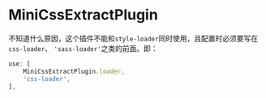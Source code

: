# MiniCssExtractPlugin

不知道什么原因，这个插件不能和`style-loader`同时使用，且配置时必须要写在`css-loader`、
`'sass-loader'`之类的前面。即：
```js
use: [
    MiniCssExtractPlugin.loader,
    'css-loader',
],
```

